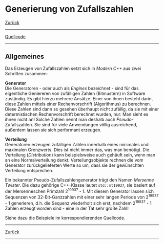 ﻿# Generierung von Zufallszahlen

[Zurück](../../Readme.md)

---

[Quellcode](Random.cpp)

---

## Allgemeines

Das Erzeugen von Zufallszahlen setzt sich in *Modern C++* aus zwei Schritten zusammen:

**Generator**<br/>Die Generatoren - oder auch als *Engines* bezeichnet - sind für das eigentliche
Geniereren von zufälligen Zahlen (Bitmustern) in Software zuständig. Es gibt hierzu mehrere Ansätze.
Einer von ihnen besteht darin, diese Zahlen mittels einer Rechenvorschrift (Algorithmus) zu
berechnen. Diese Zahlen sind dann so gesehen überhaupt nicht zufällig, da sie mit einer 
determistischen Rechenvorschrift berechnet wurden, nur: Man sieht es ihnen nicht an!
Solche Zahlen nennt man deshalb auch *Pseudo*-Zufallszahlen. Sie sind für viele Anwendungen völlig
ausreichend, außerdem lassen sie sich performant erzeugen.
 
**Verteilung**<br/>
Generatoren erzeugen zufälligen Zahlen innerhalb eines minimales und maximalen Grenzwerts.
Dies ist nicht immer das, was man benötigt. Die Verteilung (*Distribution*) kann beispielsweise
auch gehäuft sein, wenn man an eine Normalverteilung denkt. 
Verteilungsobjekte rechnen die vom Generator zurückgelieferten Werte so um, dass
sie der gewünschten Verteilung entsprechen.

Ein bekannter Pseudo-Zufallszahlengenerator trägt den Namen *Mersenne Twister*.
Die dazu gehörige C++-Klasse lautet `std::mt19937`, sie basiert auf der 
Mersenneschen Primzahl 2<sup>19937</sup> - 1. Mit diesem Generator lassen sich
Sequenzen von 32-Bit-Ganzzahlen mit einer sehr langen Periode von 2<sup>19937</sup> - 1 generieren,
d.h. die Sequenz wiederholt sich erst, nachdem 2<sup>19937</sup> - 1 Zahlen erzeugt worden
sind - eine in der Tat sehr große Zahl!

Siehe dazu die Beispiele im korrespondierenden Quellcode.

---

[Zurück](../../Readme.md)

---

